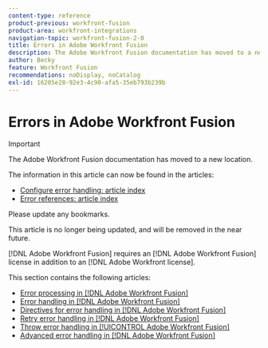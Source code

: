 ```yaml
---
content-type: reference
product-previous: workfront-fusion
product-area: workfront-integrations
navigation-topic: workfront-fusion-2-0
title: Errors in Adobe Workfront Fusion
description: The Adobe Workfront Fusion documentation has moved to a new location. This article has been deprecated, but contains a link to the new article that covers this functionality.
author: Becky
feature: Workfront Fusion
recommendations: noDisplay, noCatalog
exl-id: 16205e28-92e3-4c90-afa5-35eb793b239b
---
```

# Errors in Adobe Workfront Fusion

>[!IMPORTANT]
>
>The Adobe Workfront Fusion documentation has moved to a new location. 
>
>The information in this article can now be found in the articles:
>
>* [Configure error handling: article index](https://experienceleague.adobe.com/docs/workfront-fusion/using/create-scenarios/configure-error-handling/config-error-handling-toc.html)
>* [Error references: article index](https://experienceleague.adobe.com/docs/workfront-fusion/using/references/errors/errors-toc.html)
>
>Please update any bookmarks.
>
>This article is no longer being updated, and will be removed in the near future.
>
>[!DNL Adobe Workfront Fusion] requires an [!DNL Adobe Workfront Fusion] license in addition to an [!DNL Adobe Workfront license].

This section contains the following articles:

* [Error processing in [!DNL Adobe Workfront Fusion]](../../workfront-fusion/errors/error-processing.md)
* [Error handling in [!DNL Adobe Workfront Fusion]](../../workfront-fusion/errors/error-handling.md)
* [Directives for error handling in [!DNL Adobe Workfront Fusion]](../../workfront-fusion/errors/directives-for-error-handling.md)
* [Retry error handling in [!DNL Adobe Workfront Fusion]](../../workfront-fusion/errors/retry.md)
* [Throw error handling in [!UICONTROL Adobe Workfront Fusion]](../../workfront-fusion/errors/throw.md)
* [Advanced error handling in [!DNL Adobe Workfront Fusion]](../../workfront-fusion/errors/advanced-error-handling.md)
